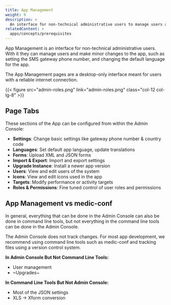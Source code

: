 ```yaml
---
title: App Management
weight: 9
description: >
  An interface for non-technical administrative users to manage users and settings
relatedContent: >
  apps/concepts/prerequisites
---
```


App Management is an interface for non-technical administrative users. With it they can manage users and make minor changes to the app, such as setting the SMS gateway phone number, and changing the default language for the app.

The App Management pages are a desktop-only interface meant for users with a reliable internet connection.

{{< figure src="admin-roles.png" link="admin-roles.png" class="col-12 col-lg-8" >}}
<br clear="all">

## Page Tabs

These sections of the App can be configured from within the Admin Console:

- **Settings**: Change basic settings like gateway phone number & country code
- **Languages**: Set default app language, update translations
- **Forms**: Upload XML and JSON forms
- **Import & Export**: Import and export settings
- **Upgrade Instance**: Install a newer app version
- **Users**: View and edit users of the system
- **Icons**: View and edit icons used in the app
- **Targets**: Modify performance or activity targets
- **Roles & Permissions**: Fine tuned control of user roles and permissions


## App Management vs medic-conf

In general, everything that can be done in the Admin Console can also be done in command line tools, but not everything in the command line tools can be done in the Admin Console. 

The Admin Console does not track changes. For most app development, we recommend using command line tools such as medic-conf and tracking files using a version control system.

**In Admin Console But Not Command Line Tools:**
- User management
- ~Upgrades~

**In Command Line Tools But Not Admin Console:**
- Most of the JSON settings
- XLS → Xform conversion
